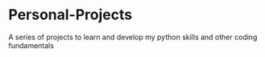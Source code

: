 # Personal-Projects
A series of projects to learn and develop my python skills and other coding fundamentals
